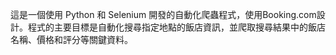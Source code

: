 這是一個使用 Python 和 Selenium 開發的自動化爬蟲程式，使用Booking.com設計。程式的主要目標是自動化搜尋指定地點的飯店資訊，並爬取搜尋結果中的飯店名稱、價格和評分等關鍵資料。
